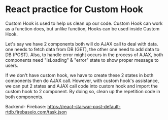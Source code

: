 # React practice for Custom Hook

Custom Hook is used to help us clean up our code. Custom Hook can work as a function does, but unlike function, Hooks can be used inside Custom Hook.

Let's say we have 2 components both will do AJAX call to deal with data. one needs to fetch data from DB (GET), the other one need to add data to DB (POST). Also, to handle error might occurs in the process of AJAX, both components need "isLoading" & "error" state to show proper message to users.

If we don't have custom hook, we have to create these 2 states in both components then do AJAX call. However, with custom hook's assistance, we can put 2 states and AJAX call code into custom hook and import the custom hook to 2 component. By doing so, clean up the repetition code in both components.

Backend- Firebase: https://react-starwar-post-default-rtdb.firebaseio.com/task.json
